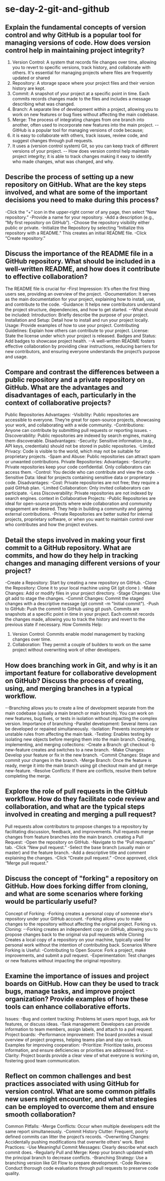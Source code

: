 # se-day-2-git-and-github
## Explain the fundamental concepts of version control and why GitHub is a popular tool for managing versions of code. How does version control help in maintaining project integrity?
1. Version Control: A system that records file changes over time, allowing you to revert to specific versions, track history, and collaborate with others. It's essential for managing projects where files are frequently updated or shared
2. Repository: A storage space where your project files and their version history are kept.
3. Commit: A snapshot of your project at a specific point in time. Each commits records changes made to the files and includes a message describing what was changed.
4. Branch: A separate line of development within a project, allowing you to work on new features or bug fixes without affecting the main codebase.
5. Merge: The process of integrating changes from one branch into another, often used to incorporate new features into the main project.
-- GitHub is a popular tool for managing versions of code because;
1. it is easy to collaborate with others, track issues, review code, and suggest changes through pull requests.
2. It uses a (version control system) Git, so you can keep track of different versions of your project.
-- How does version control help maintain project integrity;
  it is able to track changes making it easy to identify who made changes, what was changed, and why.
## Describe the process of setting up a new repository on GitHub. What are the key steps involved, and what are some of the important decisions you need to make during this process?
-Click the “+” icon in the upper-right corner of any page, then select “New repository.”
-Provide  a name for your repository.
-Add a description (e.g., “My first repository on GitHub”).
-Choose the repository visibility either public or private.
-Initialize the Repository by selecting “Initialize this repository with a README.” This creates an initial README file.
-Click “Create repository.”
## Discuss the importance of the README file in a GitHub repository. What should be included in a well-written README, and how does it contribute to effective collaboration?
The README file is crucial for
-First Impression: It’s often the first thing users see, providing an overview of the project.
-Documentation: It serves as the main documentation for your project, explaining how to install, use, and contribute to the code.
-Guidance: It helps new contributors understand the project structure, dependencies, and how to get started.
--What should be included:
Introduction: Briefly describe the purpose of your project.
Installation and Setup: Detail how to install and run your project locally.
Usage: Provide examples of how to use your project.
Contributing Guidelines: Explain how others can contribute to your project.
License: State the license under which your project is released.
Badges and Status: Add badges to showcase project health.
--A well-written README fosters  effective collaboration by providing clear instructions, reducing barriers for new contributors, and ensuring everyone understands the project’s purpose and usage. 
## Compare and contrast the differences between a public repository and a private repository on GitHub. What are the advantages and disadvantages of each, particularly in the context of collaborative projects?
Public Repositories
Advantages:
-Visibility: Public repositories are accessible to everyone. They’re great for open-source projects, showcasing your work, and collaborating with a wide community.
-Contributions: Anyone can contribute by submitting pull requests or reporting issues.
-Discoverability: Public repositories are indexed by search engines, making them discoverable.
Disadvantages:
-Security: Sensitive information (e.g., API keys, credentials) should not be stored in public repositories.
-Limited Privacy: Code is visible to the world, which may not be suitable for proprietary projects.
-Spam and Abuse: Public repositories can attract spam or unwanted contributions.
Private Repositories:
Advantages:
-Security: Private repositories keep your code confidential. Only collaborators can access them.
-Control: You decide who can contribute and view the code.
-Sensitive Data: Ideal for projects containing sensitive data or proprietary code.
Disadvantages:
-Cost: Private repositories are not free; they require a paid GitHub plan.
-Limited Collaboration: Only invited collaborators can participate.
-Less Discoverability: Private repositories are not indexed by search engines.
context in Collaborative Projects:
-Public Repositories are ideal for open-source projects where wide collaboration and community engagement are desired. They help in building a community and gaining external contributions.
-Private Repositories are better suited for internal projects, proprietary software, or when you want to maintain control over who contributes and how the project evolves.
## Detail the steps involved in making your first commit to a GitHub repository. What are commits, and how do they help in tracking changes and managing different versions of your project?
-Create a Repository: Start by creating a new repository on GitHub.
-Clone the Repository: Clone it to your local machine using Git (git clone <repo-url>).
-Make Changes: Add or modify files in your project directory.
-Stage Changes: Use git add <filename> to stage the changes.
-Commit Changes: Commit the staged changes with a descriptive message (git commit -m "Initial commit").
-Push to GitHub: Push the commit to GitHub using git push.
Commits are snapshots at a specific point in time in your project. Each commit records the changes made, allowing you to track the history and revert to the previous state if necessary.
How Commits Help:
1. Version Control: Commits enable model management by tracking changes over time.
2. Collaboration: They permit a couple of builders to work on the same project without overwriting work of other developers.
## How does branching work in Git, and why is it an important feature for collaborative development on GitHub? Discuss the process of creating, using, and merging branches in a typical workflow.
--Branching allows you to create a line of development separate from the main codebase (usually a main branch or main branch).
You can work on new features, bug fixes, or tests in isolation without impacting the complex version.
Importance of branching
-Parallel development: Several items can be developed or repaired simultaneously.
-Isolation: Prevents incomplete or unstable rules from affecting the main task.
-Testing: Enables testing by isolating new objects before merging them into the main branch.
Creating, implementing, and merging collections:
-Create a Branch: git checkout -b new-feature creates and switches to a new branch.
-Make Changes: Develop your feature or fix in the new branch.
-Commit Changes: Stage and commit your changes in the branch.
-Merge Branch: Once the feature is ready, merge it into the main branch using git checkout main and git merge new-feature.
-Resolve Conflicts: If there are conflicts, resolve them before completing the merge.

## Explore the role of pull requests in the GitHub workflow. How do they facilitate code review and collaboration, and what are the typical steps involved in creating and merging a pull request?
Pull requests allow contributors to propose changes to a repository by facilitating discussion, feedback, and improvements.
Pull requests merge changes from feature branches into the main branch.
creating a Pull Request:
-Open the repository on GitHub.
-Navigate to the “Pull requests” tab.
-Click “New pull request.”
-Select the base branch (usually main or master) and the feature branch.
-Add a descriptive title and comment explaining the changes.
-Click “Create pull request.”
-Once approved, click “Merge pull request.”
## Discuss the concept of "forking" a repository on GitHub. How does forking differ from cloning, and what are some scenarios where forking would be particularly useful?
Concept of Forking:
-Forking creates a personal copy of someone else's repository under your GitHub account.
 -Forking allows you to make changes to the repository without affecting the original project.
Forking vs. Cloning:
--Forking creates an independent copy on GitHub, allowing you to propose changes back to the original via pull requests while Cloning Creates a local copy of a repository on your machine, typically used for personal work without the intention of contributing back.
Scenarios Where Forking is Useful:
-Contributing to Open Source: Fork a project, make improvements, and submit a pull request.
-Experimentation: Test changes or new features without impacting the original repository.
## Examine the importance of issues and project boards on GitHub. How can they be used to track bugs, manage tasks, and improve project organization? Provide examples of how these tools can enhance collaborative efforts.
Issues:
-Bug and content tracking: Problems let users report bugs, ask for features, or discuss ideas.
-Task management: Developers can provide information to team members, assign labels, and attach to a pull request.
Project boards:
-Performance improvement: The board provides a visual overview of project progress, helping teams plan and stay on track.
Examples for improving cooperation:
-Prioritize: Prioritize tasks, process information, and ensure deficiencies or priorities are addressed first.
-Clarity: Project boards provide a clear view of what everyone is working on, fostering good team communication.
## Reflect on common challenges and best practices associated with using GitHub for version control. What are some common pitfalls new users might encounter, and what strategies can be employed to overcome them and ensure smooth collaboration?
Common Pitfalls:
-Merge Conflicts: Occur when multiple developers edit the same report simultaneously.
-Commit History Clutter: Frequent, poorly defined commits can litter the project’s records.
-Overwriting Changes: Accidentally pushing modifications that overwrite others’ work.
Best Practices:
-Use Meaningful Commit Messages: Clearly describe what each commit does.
-Regularly Pull and Merge: Keep your branch updated with the principal branch to decrease conflicts.
-Branching Strategy: Use a branching version like Git Flow to prepare development.
-Code Reviews: Conduct thorough code evaluations through pull requests to preserve code quality.
